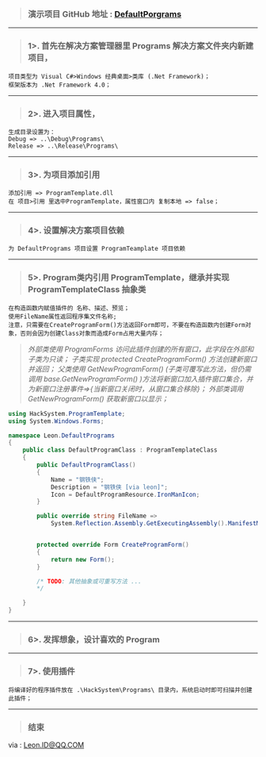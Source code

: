 > ### 演示项目 GitHub 地址 : [DefaultPorgrams](https://github.com/CuteLeon/HackSystem/tree/master/DefaultPorgrams)
***

> ### 1>. 首先在解决方案管理器里 Programs 解决方案文件夹内新建项目，
    项目类型为 Visual C#>Windows 经典桌面>类库 (.Net Framework)；
	框架版本为 .Net Framework 4.0；
***
> ### 2>. 进入项目属性，
	生成目录设置为：
	Debug => ..\Debug\Programs\
	Release => ..\Release\Programs\
***

> ### 3>. 为项目添加引用
	添加引用 => ProgramTemplate.dll
	在 项目>引用 里选中ProgramTemplate，属性窗口内 复制本地 => false；
***

> ### 4>. 设置解决方案项目依赖
	为 DefaultPrograms 项目设置 ProgramTeamplate 项目依赖
***

> ### 5>. Program类内引用 ProgramTemplate，继承并实现 ProgramTemplateClass 抽象类
	在构造函数内赋值插件的 名称、描述、预览；
	使用FileName属性返回程序集文件名称;
	注意，只需要在CreateProgramForm()方法返回Form即可，不要在构造函数内创建Form对象，否则会因为创建Class对象而造成Form占用大量内存；

>*外部类使用 ProgramForms 访问此插件创建的所有窗口，此字段在外部和子类为只读；*
>*子类实现 protected CreateProgramForm() 方法创建新窗口并返回；*
>*父类使用 GetNewProgramForm() (子类可覆写此方法，但仍需调用 base.GetNewProgramForm() )方法将新窗口加入插件窗口集合，并为新窗口注册事件=>{当新窗口关闭时，从窗口集合移除}；*
>*外部类调用 GetNewProgramForm() 获取新窗口以显示；*

``` csharp
using HackSystem.ProgramTemplate;
using System.Windows.Forms;

namespace Leon.DefaultPrograms
{
    public class DefaultProgramClass : ProgramTemplateClass
    {
	    public DefaultProgramClass()
        {
            Name = "钢铁侠";
            Description = "钢铁侠 [via leon]";
            Icon = DefaultProgramResource.IronManIcon;
        }

        public override string FileName =>
            System.Reflection.Assembly.GetExecutingAssembly().ManifestModule.ScopeName;


        protected override Form CreateProgramForm()
        {
            return new Form();
        }

		/* TODO: 其他抽象或可重写方法 ...
		*/

    }
}
```
***

> ### 6>. 发挥想象，设计喜欢的 Program
***

> ### 7>. 使用插件
	将编译好的程序插件放在 .\HackSystem\Programs\ 目录内，系统启动时即可扫描并创建此插件；

***

> ### 结束
via : Leon.ID@QQ.COM